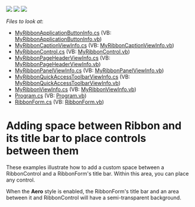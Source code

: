 <!-- default badges list -->
![](https://img.shields.io/endpoint?url=https://codecentral.devexpress.com/api/v1/VersionRange/128615668/13.1.4%2B)
[![](https://img.shields.io/badge/Open_in_DevExpress_Support_Center-FF7200?style=flat-square&logo=DevExpress&logoColor=white)](https://supportcenter.devexpress.com/ticket/details/E3532)
[![](https://img.shields.io/badge/📖_How_to_use_DevExpress_Examples-e9f6fc?style=flat-square)](https://docs.devexpress.com/GeneralInformation/403183)
<!-- default badges end -->
<!-- default file list -->
*Files to look at*:

* [MyRibbonApplicationButtonInfo.cs](./CS/WindowsApplication3/MyRibbonApplicationButtonInfo.cs) (VB: [MyRibbonApplicationButtonInfo.vb](./VB/WindowsApplication3/MyRibbonApplicationButtonInfo.vb))
* [MyRibbonCaptionViewInfo.cs](./CS/WindowsApplication3/MyRibbonCaptionViewInfo.cs) (VB: [MyRibbonCaptionViewInfo.vb](./VB/WindowsApplication3/MyRibbonCaptionViewInfo.vb))
* [MyRibbonControl.cs](./CS/WindowsApplication3/MyRibbonControl.cs) (VB: [MyRibbonControl.vb](./VB/WindowsApplication3/MyRibbonControl.vb))
* [MyRibbonPageHeaderViewInfo.cs](./CS/WindowsApplication3/MyRibbonPageHeaderViewInfo.cs) (VB: [MyRibbonPageHeaderViewInfo.vb](./VB/WindowsApplication3/MyRibbonPageHeaderViewInfo.vb))
* [MyRibbonPanelViewInfo.cs](./CS/WindowsApplication3/MyRibbonPanelViewInfo.cs) (VB: [MyRibbonPanelViewInfo.vb](./VB/WindowsApplication3/MyRibbonPanelViewInfo.vb))
* [MyRibbonQuickAccessToolbarViewInfo.cs](./CS/WindowsApplication3/MyRibbonQuickAccessToolbarViewInfo.cs) (VB: [MyRibbonQuickAccessToolbarViewInfo.vb](./VB/WindowsApplication3/MyRibbonQuickAccessToolbarViewInfo.vb))
* [MyRibbonViewInfo.cs](./CS/WindowsApplication3/MyRibbonViewInfo.cs) (VB: [MyRibbonViewInfo.vb](./VB/WindowsApplication3/MyRibbonViewInfo.vb))
* [Program.cs](./CS/WindowsApplication3/Program.cs) (VB: [Program.vb](./VB/WindowsApplication3/Program.vb))
* [RibbonForm.cs](./CS/WindowsApplication3/RibbonForm.cs) (VB: [RibbonForm.vb](./VB/WindowsApplication3/RibbonForm.vb))
<!-- default file list end -->
# Adding space between Ribbon and its title bar to place controls between them


<p>These examples illustrate how to add a custom space between a RibbonControl and a RibbonForm's title bar. Within this area, you can place any control. </p><p>When the <strong>Aero</strong> style is enabled, the RibbonForm's title bar and an area between it and RibbonControl will have a semi-transparent background. </p>

<br/>


